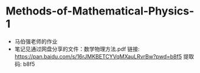 # Methods-of-Mathematical-Physics-1
- 马伯强老师的作业
- 笔记见通过网盘分享的文件：数学物理方法.pdf
链接: https://pan.baidu.com/s/16rJMKBETCYVqMXauLRvrBw?pwd=b8f5 提取码: b8f5
